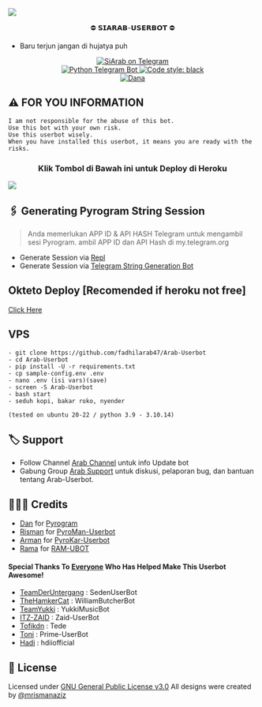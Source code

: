 <img src="https://telegra.ph//file/ea39b52686ec35ed9950a.jpg">

<p align="center"> ⛔️ 𝗦𝗜𝗔𝗥𝗔𝗕-𝗨𝗦𝗘𝗥𝗕𝗢𝗧 ⛔️ </p>

- Baru terjun jangan di hujatya puh

<p align="center">
<a href="https://t.me/Dhilnihnge"> <img src="https://img.shields.io/badge/Dhil-SiArab-blue?&logo=telegram" alt="SiArab on Telegram" /> </a><br>
<a href="https://python-telegram-bot.org"> <img src="https://img.shields.io/badge/PTB-13.13-white?&style=flat-round&logo=github" alt="Python Telegram Bot" /> </a>
<a href="https://github.com/fadhilarab47"><img alt="Code style: black" src="https://img.shields.io/badge/code%20style-black-000000.svg"></a><br>
<a href="[https://link.dana.id/qr/3akqs26o"> <img src="https://img.shields.io/badge/Join-donasi%20dana-blue?style=for-the-badge&logo=DANA](https://img.shields.io/badge/Join-donasi%20dana-blue?style=for-the-badge&logo=DANA" alt="Dana" /> </a><br>
  
## ⚠️ FOR YOU INFORMATION

```
I am not responsible for the abuse of this bot.
Use this bot with your own risk.
Use this userbot wisely.
When you have installed this userbot, it means you are ready with the risks.
```

<h3 align="center">Klik Tombol di Bawah ini untuk Deploy di Heroku</h3>
<a href="https://dashboard.heroku.com/new?button-url=https%3A%2F%2Fgithub.com%2iamuput%2FUputt-Project&template=https%3A%2F%2Fgithub.com%2Fiamuput%2FUputt-Project"><img src="https://www.herokucdn.com/deploy/button.svg"></a>
</div>

## 🖇 Generating Pyrogram String Session
    
> Anda memerlukan APP ID & API HASH Telegram untuk mengambil sesi Pyrogram. ambil APP ID dan API Hash di my.telegram.org
- Generate Session via <a href="https://repl.it/@mrismanaziz/stringen?lite=1&outputonly=1">Repl</a>
- Generate Session via <a href="https://t.me/StringrabRobot">Telegram String Generation Bot</a>

## Okteto Deploy [Recomended if heroku not free]
  <a href="https://okteto.com">Click Here</a>

## VPS 
```
- git clone https://github.com/fadhilarab47/Arab-Userbot
- cd Arab-Userbot
- pip install -U -r requirements.txt
- cp sample-config.env .env
- nano .env (isi vars)(save)
- screen -S Arab-Userbot
- bash start
- seduh kopi, bakar roko, nyender

(tested on ubuntu 20-22 / python 3.9 - 3.10.14)
```

## 🏷 Support

- Follow Channel [Arab Channel](https://t.me/Arabc0de) untuk info Update bot 
- Gabung Group [Arab Support](https://t.me/SiArab_Support) untuk diskusi, pelaporan bug, dan bantuan tentang Arab-Userbot.

## 👨🏻‍💻 Credits
-  [Dan](https://github.com/delivrance) for [Pyrogram](https://github.com/pyrogram/pyrogram)
-  [Risman](https://github.com/mrismanaziz) for [PyroMan-Userbot](https://github.com/mrismanaziz/PyroMan-Userbot)
-  [Arman](https://github.com/ArmanGG01) for [PyroKar-Userbot](https://github.com/ArmanGG01/PyroKar-Userbot)
-  [Rama](https://github.com/ramadhani892) for [RAM-UBOT](https://github.com/ramadhani892/RAM-UBOT)

#### Special Thanks To [Everyone](https://github.com/mrismanaziz/PyroMan-Userbot/graphs/contributors) Who Has Helped Make This Userbot Awesome!
-  [TeamDerUntergang](https://github.com/TeamDerUntergang/Telegram-SedenUserBot) : SedenUserBot
-  [TheHamkerCat](https://github.com/TheHamkerCat/WilliamButcherBot) : WilliamButcherBot
-  [TeamYukki](https://github.com/TeamYukki/YukkiMusicBot) : YukkiMusicBot
-  [ITZ-ZAID](https://github.com/ITZ-ZAID) : Zaid-UserBot
-  [Tofikdn](https://github.com/tofikdn) : Tede
-  [Toni](https://github.com/Toni880) : Prime-UserBot
-  [Hadi](https://github.com/hdiiofficial) : hdiiofficial

## 📑 License
Licensed under [GNU General Public License v3.0](https://github.com/mrismanaziz/PyroMan-Userbot/blob/Man-Userbot/LICENSE) All designs were created by [@mrismanaziz](https://github.com/mrismanaziz)
